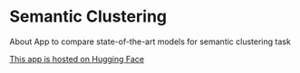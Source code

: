 # Semantic Clustering
About App to compare state-of-the-art models for semantic clustering task


[This app is hosted on Hugging Face](https://huggingface.co/spaces/taskswithcode/semantic_clustering)
